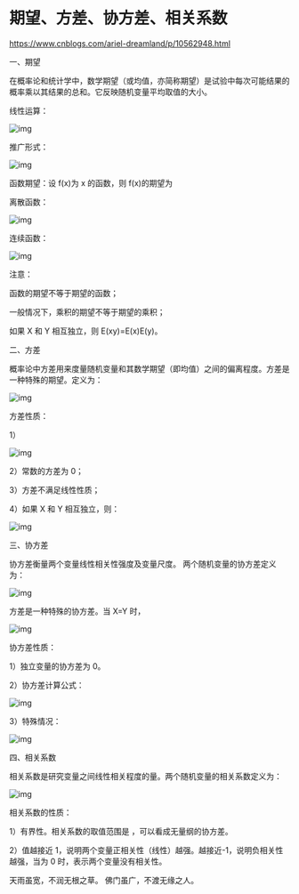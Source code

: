 # 期望、方差、协方差、相关系数

https://www.cnblogs.com/ariel-dreamland/p/10562948.html

一、期望

在概率论和统计学中，数学期望（或均值，亦简称期望）是试验中每次可能结果的概率乘以其结果的总和。它反映随机变量平均取值的大小。

线性运算：

![img](https://img2018.cnblogs.com/blog/1294992/201903/1294992-20190320090941812-395110651.png)

推广形式：

![img](https://img2018.cnblogs.com/blog/1294992/201903/1294992-20190320091002447-1683649989.png)

函数期望：设 f(x)为 x 的函数，则 f(x)的期望为

离散函数：

![img](https://img2018.cnblogs.com/blog/1294992/201903/1294992-20190320091139741-1488548395.png)

连续函数：

![img](https://img2018.cnblogs.com/blog/1294992/201903/1294992-20190320091213465-1871598533.png)

注意：

函数的期望不等于期望的函数；

一般情况下，乘积的期望不等于期望的乘积；

如果 X 和 Y 相互独立，则 E(xy)=E(x)E(y)。

二、方差

概率论中方差用来度量随机变量和其数学期望（即均值）之间的偏离程度。方差是一种特殊的期望。定义为：

![img](https://img2018.cnblogs.com/blog/1294992/201903/1294992-20190320091423657-874317402.png)

方差性质：

1）

![img](https://img2018.cnblogs.com/blog/1294992/201903/1294992-20190320091530777-1067192540.png)

2）常数的方差为 0；

3）方差不满足线性性质；

4）如果 X 和 Y 相互独立，则：

![img](https://img2018.cnblogs.com/blog/1294992/201903/1294992-20190320091750891-1567383542.png)

三、协方差

协方差衡量两个变量线性相关性强度及变量尺度。 两个随机变量的协方差定义为：

![img](https://img2018.cnblogs.com/blog/1294992/201903/1294992-20190320093746979-1488154516.png)

方差是一种特殊的协方差。当 X=Y 时，

![img](https://img2018.cnblogs.com/blog/1294992/201903/1294992-20190320094005515-1489870945.png)

协方差性质：

1）独立变量的协方差为 0。

2）协方差计算公式：

![img](https://img2018.cnblogs.com/blog/1294992/201903/1294992-20190320094117016-1297103155.png)

3）特殊情况：

![img](https://img2018.cnblogs.com/blog/1294992/201903/1294992-20190320094131284-1075702321.png)

四、相关系数

相关系数是研究变量之间线性相关程度的量。两个随机变量的相关系数定义为：

![img](https://img2018.cnblogs.com/blog/1294992/201903/1294992-20190320094216210-391773008.png)

相关系数的性质：

1）有界性。相关系数的取值范围是 ，可以看成无量纲的协方差。

2）值越接近 1，说明两个变量正相关性（线性）越强。越接近-1，说明负相关性越强，当为 0 时，表示两个变量没有相关性。

天雨虽宽，不润无根之草。 佛门虽广，不渡无缘之人。
